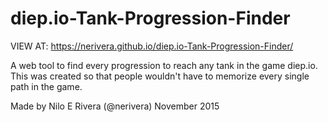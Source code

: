 # diep.io-Tank-Progression-Finder

VIEW AT: https://nerivera.github.io/diep.io-Tank-Progression-Finder/

A web tool to find every progression to reach any tank in the game diep.io.
This was created so that people wouldn't have to memorize every single path in the game.

Made by Nilo E Rivera (@nerivera)
November 2015
